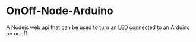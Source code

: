 # OnOff-Node-Arduino
A Nodejs web api that can be used to turn an LED connected to an Arduino on or off.
